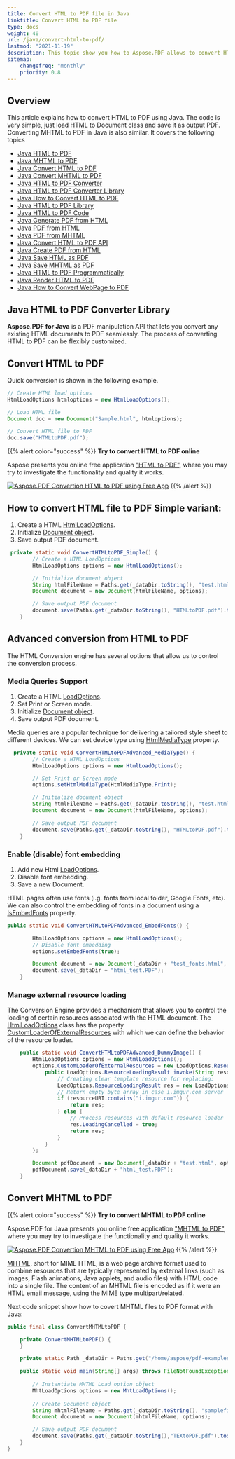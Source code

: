 ```yaml
---
title: Convert HTML to PDF file in Java
linktitle: Convert HTML to PDF file
type: docs
weight: 40
url: /java/convert-html-to-pdf/
lastmod: "2021-11-19"
description: This topic show you how to Aspose.PDF allows to convert HTML and MHTML formats to PDF file.
sitemap:
    changefreq: "monthly"
    priority: 0.8
---
```


## Overview

This article explains how to convert HTML to PDF using Java. The code is very simple, just load HTML to Document class and save it as output PDF. Converting MHTML to PDF in Java is also similar. It covers the following topics

- [Java HTML to PDF](#how-to-convert-html-file-to-pdf-simple-variant)
- [Java MHTML to PDF](#convert-mhtml-to-pdf)
- [Java Convert HTML to PDF](#how-to-convert-html-file-to-pdf-simple-variant)
- [Java Convert MHTML to PDF](#convert-mhtml-to-pdf)
- [Java HTML to PDF Converter](#how-to-convert-html-file-to-pdf-simple-variant)
- [Java HTML to PDF Converter Library](#how-to-convert-html-file-to-pdf-simple-variant)
- [Java How to Convert HTML to PDF](#how-to-convert-html-file-to-pdf-simple-variant)
- [Java HTML to PDF Library](#how-to-convert-html-file-to-pdf-simple-variant)
- [Java HTML to PDF Code](#how-to-convert-html-file-to-pdf-simple-variant)
- [Java Generate PDF from HTML](#how-to-convert-html-file-to-pdf-simple-variant)
- [Java PDF from HTML](#how-to-convert-html-file-to-pdf-simple-variant)
- [Java PDF from MHTML](#convert-mhtml-to-pdf)
- [Java Convert HTML to PDF API](#how-to-convert-html-file-to-pdf-simple-variant)
- [Java Create PDF from HTML](#how-to-convert-html-file-to-pdf-simple-variant)
- [Java Save HTML as PDF](#how-to-convert-html-file-to-pdf-simple-variant)
- [Java Save MHTML as PDF](#convert-mhtml-to-pdf)
- [Java HTML to PDF Programmatically](#how-to-convert-html-file-to-pdf-simple-variant)
- [Java Render HTML to PDF](#how-to-convert-html-file-to-pdf-simple-variant)
- [Java How to Convert WebPage to PDF](#how-to-convert-html-file-to-pdf-simple-variant)

## Java HTML to PDF Converter Library

**Aspose.PDF for Java** is a PDF manipulation API that lets you convert any existing HTML documents to PDF seamlessly.
The process of converting HTML to PDF can be flexibly customized.

## Convert HTML to PDF

Quick conversion is shown in the following example.

```java
// Create HTML load options
HtmlLoadOptions htmloptions = new HtmlLoadOptions(); 		

// Load HTML file
Document doc = new Document("Sample.html", htmloptions); 

// Convert HTML file to PDF
doc.save("HTMLtoPDF.pdf");
```

{{% alert color="success" %}}
**Try to convert HTML to PDF online**

Aspose presents you online free application ["HTML to PDF"](https://products.aspose.app/html/en/conversion/html-to-pdf), where you may try to investigate the functionality and quality it works.

[![Aspose.PDF Convertion HTML to PDF using Free App](html.png)](https://products.aspose.app/html/en/conversion/html-to-pdf)
{{% /alert %}}

## How to convert HTML file to PDF Simple variant:

1. Create a HTML [HtmlLoadOptions](https://reference.aspose.com/pdf/java/com.aspose.pdf/HtmlLoadOptions).
1. Initialize [Document object](<https://reference.aspose.com/page/java/com.aspose.page/document>).
1. Save output PDF document.

```java
 private static void ConvertHTMLtoPDF_Simple() {
        // Create a HTML LoadOptions
        HtmlLoadOptions options = new HtmlLoadOptions();

        // Initialize document object
        String htmlFileName = Paths.get(_dataDir.toString(), "test.html").toString();
        Document document = new Document(htmlFileName, options);

        // Save output PDF document
        document.save(Paths.get(_dataDir.toString(), "HTMLtoPDF.pdf").toString());
    }
```

## Advanced conversion from HTML to PDF

The HTML Conversion engine has several options that allow us to control the conversion process.

### Media Queries Support

1. Create a HTML [LoadOptions](https://reference.aspose.com/pdf/java/com.aspose.pdf/HtmlLoadOptions).
1. Set Print or Screen mode. 
1. Initialize [Document object](<https://reference.aspose.com/page/java/com.aspose.page/document>).
1. Save output PDF document. 

Media queries are a popular technique for delivering a tailored style sheet to different devices. We can set device type using [HtmlMediaType](https://reference.aspose.com/pdf/java/com.aspose.pdf/HtmlMediaType) property.

```java
  private static void ConvertHTMLtoPDFAdvanced_MediaType() {
        // Create a HTML LoadOptions
        HtmlLoadOptions options = new HtmlLoadOptions();

        // Set Print or Screen mode
        options.setHtmlMediaType(HtmlMediaType.Print);

        // Initialize document object
        String htmlFileName = Paths.get(_dataDir.toString(), "test.html").toString();
        Document document = new Document(htmlFileName, options);

        // Save output PDF document
        document.save(Paths.get(_dataDir.toString(), "HTMLtoPDF.pdf").toString());
    }
```

### Enable (disable) font embedding

1. Add new Html [LoadOptions](https://reference.aspose.com/pdf/java/com.aspose.pdf/HtmlLoadOptions).
1. Disable font embedding.
1. Save a new Document.

HTML pages often use fonts (i.g. fonts from local folder, Google Fonts, etc). We can also control the embedding of fonts in a document using a [IsEmbedFonts](https://reference.aspose.com/pdf/java/com.aspose.pdf/HtmlLoadOptions#isEmbedFonts--) property.

```java
public static void ConvertHTMLtoPDFAdvanced_EmbedFonts() {

        HtmlLoadOptions options = new HtmlLoadOptions();
        // Disable font embedding
        options.setEmbedFonts(true);

        Document document = new Document(_dataDir + "test_fonts.html", options);
        document.save(_dataDir + "html_test.PDF");
    }
```

### Manage external resource loading

The Conversion Engine provides a mechanism that allows you to control the loading of certain resources associated with the HTML document.
The [HtmlLoadOptions](https://reference.aspose.com/pdf/java/com.aspose.pdf/HtmlLoadOptions) class has the property [CustomLoaderOfExternalResources](https://reference.aspose.com/pdf/java/com.aspose.pdf/HtmlLoadOptions#setCustomLoaderOfExternalResources-com.aspose.pdf.LoadOptions.ResourceLoadingStrategy-) with which we can define the behavior of the resource loader.

```java
    public static void ConvertHTMLtoPDFAdvanced_DummyImage() {
        HtmlLoadOptions options = new HtmlLoadOptions();
        options.CustomLoaderOfExternalResources = new LoadOptions.ResourceLoadingStrategy() {
            public LoadOptions.ResourceLoadingResult invoke(String resourceURI) {
                // Creating clear template resource for replacing:
                LoadOptions.ResourceLoadingResult res = new LoadOptions.ResourceLoadingResult(new byte[] {});
                // Return empty byte array in case i.imgur.com server
                if (resourceURI.contains("i.imgur.com")) {
                    return res;
                } else {
                    // Process resources with default resource loader
                    res.LoadingCancelled = true;
                    return res;
                }
            }
        };

        Document pdfDocument = new Document(_dataDir + "test.html", options);
        pdfDocument.save(_dataDir + "html_test.PDF");
    }
```

## Convert MHTML to PDF

{{% alert color="success" %}}
**Try to convert MHTML to PDF online**

Aspose.PDF for Java presents you online free application ["MHTML to PDF"](https://products.aspose.app/pdf/conversion/mhtml-to-pdf), where you may try to investigate the functionality and quality it works.

[![Aspose.PDF Convertion MHTML to PDF using Free App](mhtml.png)](https://products.aspose.app/pdf/conversion/mhtml-to-pdf)
{{% /alert %}}

<abbr title="MIME encapsulation of aggregate HTML documents">MHTML</abbr>, short for MIME HTML, is a web page archive format used to combine resources that are typically represented by external links (such as images, Flash animations, Java applets, and audio files) with HTML code into a single file. The content of an MHTML file is encoded as if it were an HTML email message, using the MIME type multipart/related.

Next code snippet show how to covert MHTML files to PDF format with Java:

```java
public final class ConvertMHTMLtoPDF {

    private ConvertMHTMLtoPDF() {
    }

    private static Path _dataDir = Paths.get("/home/aspose/pdf-examples/Samples");

    public static void main(String[] args) throws FileNotFoundException {
        
        // Instantiate MHTML Load option object
        MhtLoadOptions options = new MhtLoadOptions();
        
        // Create Document object
        String mhtmlFileName = Paths.get(_dataDir.toString(), "samplefile.mhtml").toString();
        Document document = new Document(mhtmlFileName, options);

        // Save output PDF document
        document.save(Paths.get(_dataDir.toString(),"TEXtoPDF.pdf").toString());
    }
}
```
